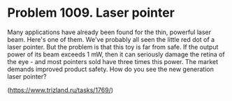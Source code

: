 # Problem 1009. Laser pointer

Many applications have already been found for the thin, powerful laser beam. Here's one of them. We've probably all seen the little red dot of a laser pointer. But the problem is that this toy is far from safe. If the output power of its beam exceeds 1 mW, then it can seriously damage the retina of the eye - and most pointers sold have three times this power. The market demands improved product safety. How do you see the new generation laser pointer?

(https://www.trizland.ru/tasks/1769/)
